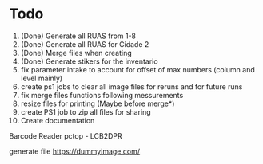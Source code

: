 # Todo

1. (Done) Generate all RUAS from 1-8
2. (Done) Generate all RUAS for Cidade 2
3. (Done) Merge files when creating
4. (Done) Generate stikers for the inventario
5. fix parameter intake to account for offset of max numbers (column and level mainly)
6. create ps1 jobs to clear all image files for reruns and for future runs
7. fix merge files functions following messurements
8. resize files for printing (Maybe before merge\*)
9. create PS1 job to zip all files for sharing
10. Create documentation

Barcode Reader
pctop - LCB2DPR

generate file
https://dummyimage.com/
